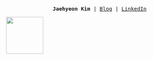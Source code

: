<p><pre align="center">
 <strong>Jaehyeon Kim </strong>| <a href="https://kiku99.tistory.com/">Blog</a> | <a href="https://www.linkedin.com/in/kiku99/">LinkedIn</a> </pre></p>

<a href="https://www.credly.com/badges/2d052e55-9b83-400b-8132-fdaf334dcea6/public_url"><img src="https://images.credly.com/size/220x220/images/00634f82-b07f-4bbd-a6bb-53de397fc3a6/image.png" width="100"></a>


